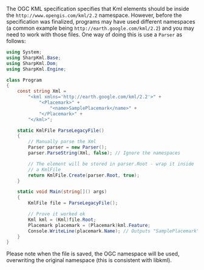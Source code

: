 The OGC KML specification specifies that Kml elements should be inside the `http://www.opengis.com/kml/2.2` namespace. However, before the specification was finalized, programs may have used different namespaces (a common example being `http://earth.google.com/kml/2.2`) and you may need to work with those files. One way of doing this is use a `Parser` as follows:

```csharp
using System;
using SharpKml.Base;
using SharpKml.Dom;
using SharpKml.Engine;

class Program
{
    const string Xml =
        "<kml xmlns='http://earth.google.com/kml/2.2'>" +
            "<Placemark>" +
                "<name>SamplePlacemark</name>" +
            "</Placemark>" +
        "</kml>";

    static KmlFile ParseLegacyFile()
    {
        // Manually parse the Xml
        Parser parser = new Parser();
        parser.ParseString(Xml, false); // Ignore the namespaces

        // The element will be stored in parser.Root - wrap it inside
        // a KmlFile
        return KmlFile.Create(parser.Root, true);
    }

    static void Main(string[]() args)
    {
        KmlFile file = ParseLegacyFile();

        // Prove it worked ok
        Kml kml = (Kml)file.Root;
        Placemark placemark = (Placemark)kml.Feature;
        Console.WriteLine(placemark.Name); // Outputs "SamplePlacemark"
    }
}
```

Please note when the file is saved, the OGC namespace will be used, overwriting the original namespace (this is consistent with libkml).
